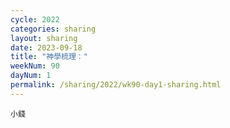 ```yaml
---
cycle: 2022
categories: sharing
layout: sharing
date: 2023-09-18
title: "神學梳理："
weekNum: 90
dayNum: 1
permalink: /sharing/2022/wk90-day1-sharing.html
---
```


[](https://eccseattle.github.io/media/sharing/2022/wk090/2023-09-18-bin.m4a)

`小錢`
